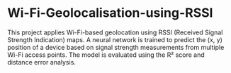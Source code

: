 # Wi-Fi-Geolocalisation-using-RSSI
This project applies Wi-Fi-based geolocation using RSSI (Received Signal Strength Indication) maps. A neural network is trained to predict the (x, y) position of a device based on signal strength measurements from multiple Wi-Fi access points. The model is evaluated using the R² score and distance error analysis.
